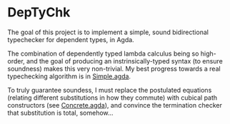 # DepTyChk

The goal of this project is to implement a simple, sound bidirectional typechecker for dependent types, in Agda.

The combination of dependently typed lambda calculus being so high-order, and the goal of producing an instrinsically-typed syntax (to ensure soundness) makes this very non-trivial. My best progress towards a real typechecking algorithm is in [Simple.agda](./DepTyChk/Simple.agda). 

To truly guarantee soundess, I must replace the postulated equations (relating different substitutions in how they commute) with cubical path constructors (see [Concrete.agda](./DepTyChk/Concrete.agda)), and convince the termination checker that substitution is total, somehow...
